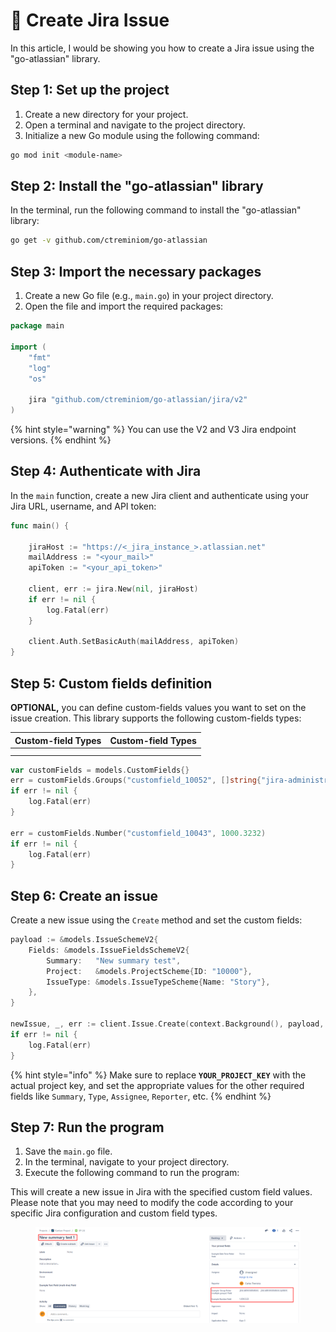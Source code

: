 # 👻 Create Jira Issue

In this article, I would be showing you how to create a Jira issue using the "go-atlassian" library.

## Step 1: Set up the project

1. Create a new directory for your project.
2. Open a terminal and navigate to the project directory.
3. Initialize a new Go module using the following command:

```bash
go mod init <module-name>
```

## Step 2: Install the "go-atlassian" library

In the terminal, run the following command to install the "go-atlassian" library:

```bash
go get -v github.com/ctreminiom/go-atlassian
```

## Step 3: Import the necessary packages

1. Create a new Go file (e.g., `main.go`) in your project directory.
2. Open the file and import the required packages:

```go
package main

import (
	"fmt"
	"log"
	"os"

	jira "github.com/ctreminiom/go-atlassian/jira/v2"
)
```

{% hint style="warning" %}
You can use the V2 and V3 Jira endpoint versions.
{% endhint %}

## Step 4: Authenticate with Jira

In the `main` function, create a new Jira client and authenticate using your Jira URL, username, and API token:

```go
func main() {

	jiraHost := "https://<_jira_instance_>.atlassian.net"
	mailAddress := "<your_mail>"
	apiToken := "<your_api_token>"

	client, err := jira.New(nil, jiraHost)
	if err != nil {
		log.Fatal(err)
	}

	client.Auth.SetBasicAuth(mailAddress, apiToken)
}
```

## Step 5: Custom fields definition

**OPTIONAL,** you can define custom-fields values you want to set on the issue creation. This library supports the following custom-fields types:

<table><thead><tr><th data-type="select" data-multiple>Custom-field Types</th><th data-type="select" data-multiple>Custom-field Types</th></tr></thead><tbody><tr><td></td><td></td></tr><tr><td></td><td></td></tr></tbody></table>

```go
var customFields = models.CustomFields{}
err = customFields.Groups("customfield_10052", []string{"jira-administrators", "jira-administrators-system"})
if err != nil {
	log.Fatal(err)
}

err = customFields.Number("customfield_10043", 1000.3232)
if err != nil {
	log.Fatal(err)
}
```

## Step 6: Create an issue

Create a new issue using the `Create` method and set the custom fields:

```go
payload := &models.IssueSchemeV2{
	Fields: &models.IssueFieldsSchemeV2{
		Summary:   "New summary test",
		Project:   &models.ProjectScheme{ID: "10000"},
		IssueType: &models.IssueTypeScheme{Name: "Story"},
	},
}

newIssue, _, err := client.Issue.Create(context.Background(), payload, &customFields)
if err != nil {
	log.Fatal(err)
}
```

{% hint style="info" %}
Make sure to replace **`YOUR_PROJECT_KEY`** with the actual project key, and set the appropriate values for the other required fields like `Summary`, `Type`, `Assignee`, `Reporter`, etc.
{% endhint %}

## Step 7: Run the program

1. Save the `main.go` file.
2. In the terminal, navigate to your project directory.
3. Execute the following command to run the program:

This will create a new issue in Jira with the specified custom field values. Please note that you may need to modify the code according to your specific Jira configuration and custom field types.

<figure><img src="../.gitbook/assets/image (1).png" alt=""><figcaption></figcaption></figure>

